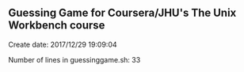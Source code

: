 ## Guessing Game for Coursera/JHU's The Unix Workbench course
Create date: 2017/12/29 19:09:04 

Number of lines in guessinggame.sh: 33
